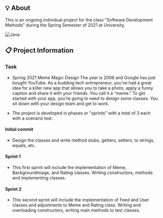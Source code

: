 ## 💡 About

This is an ongoing individual project for the class "Software Development Methods" during the Spring Semester of 2021 at University.

![Java](https://img.shields.io/badge/-Java-blue)

## :clipboard: Project Information
### Task
- Spring 2021 Meme Magic Design
The year is 2006 and Google has just bought YouTube. As a budding tech entrepreneur, you've had a great idea for a killer new app that allows you to take a photo, apply a funny caption and share it with your friends. You call it a “meme.”
To get started with your app, you're going to need to design some classes. You sit down with your design team and get to work.

- The project is developed in phases or "sprints" with a total of 3 each with a scenario test.
#### Initial commit
- Design the classes and write method stubs, getters, setters, to strings, equals, etc.
#### Sprint 1
- This first sprint will include the implementation of Meme, BackgroundImage, and Rating classes. Writing constructors, methods and implementing classes.
#### Sprint 2
- This second sprint will include the implementation of Feed and User classes and adjustments to Meme and Rating class. Writing and overloading constructors, writing main methods to test classes.
